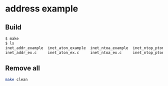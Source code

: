 # address example

## Build

```bash
$ make
$ ls
inet_addr_example  inet_aton_example  inet_ntoa_example  inet_ntop_pton_example  Makefile
inet_addr_ex.c     inet_aton_ex.c     inet_ntoa_ex.c     inet_ntop_pton_ex.c     README.md
```

## Remove all

```bash
make clean
```


